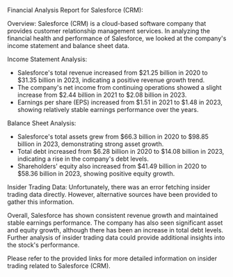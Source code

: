 Financial Analysis Report for Salesforce (CRM):

Overview:
Salesforce (CRM) is a cloud-based software company that provides customer relationship management services. In analyzing the financial health and performance of Salesforce, we looked at the company's income statement and balance sheet data.

Income Statement Analysis:
- Salesforce's total revenue increased from $21.25 billion in 2020 to $31.35 billion in 2023, indicating a positive revenue growth trend.
- The company's net income from continuing operations showed a slight increase from $2.44 billion in 2021 to $2.08 billion in 2023.
- Earnings per share (EPS) increased from $1.51 in 2021 to $1.48 in 2023, showing relatively stable earnings performance over the years.

Balance Sheet Analysis:
- Salesforce's total assets grew from $66.3 billion in 2020 to $98.85 billion in 2023, demonstrating strong asset growth.
- Total debt increased from $6.28 billion in 2020 to $14.08 billion in 2023, indicating a rise in the company's debt levels.
- Shareholders' equity also increased from $41.49 billion in 2020 to $58.36 billion in 2023, showing positive equity growth.

Insider Trading Data:
Unfortunately, there was an error fetching insider trading data directly. However, alternative sources have been provided to gather this information.

Overall, Salesforce has shown consistent revenue growth and maintained stable earnings performance. The company has also seen significant asset and equity growth, although there has been an increase in total debt levels. Further analysis of insider trading data could provide additional insights into the stock's performance.

Please refer to the provided links for more detailed information on insider trading related to Salesforce (CRM).